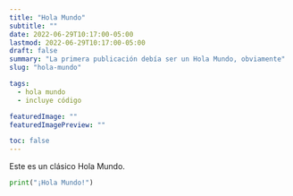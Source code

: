 ```yaml
---
title: "Hola Mundo"
subtitle: ""
date: 2022-06-29T10:17:00-05:00
lastmod: 2022-06-29T10:17:00-05:00
draft: false
summary: "La primera publicación debía ser un Hola Mundo, obviamente"
slug: "hola-mundo"

tags:
  - hola mundo
  - incluye código

featuredImage: ""
featuredImagePreview: ""

toc: false
---
```


Este es un clásico Hola Mundo.

```python
print("¡Hola Mundo!")
```
